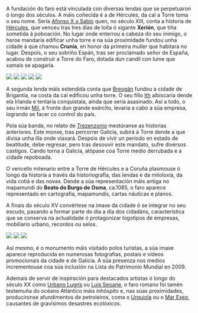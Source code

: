 A fundación do faro está vinculada con diversas lendas que se perpetuaron ó longo dos séculos. A máis coñecida é a de Hércules, da cal a Torre toma o seu nome. Sería [Afonso X o Sabio](http://gl.wikipedia.org/wiki/Afonso_X) quen, no século XIII, conta a historia de [Hércules](http://tinyurl.com/owy49ge), que venceu tras tres días de loita ó xigante **Xerión**, que tiña sometida á poboación. No lugar onde enterrou a cabeza do seu inimigo, o heroe mandaría edificar unha torre e na súa proximidade fundou unha cidade á que chamou **Crunia**, en honor da primeira muller que habitara no lugar. Despois, o seu sobriño Espán, tras ser proclamado señor de España, acabou de construír a Torre do Faro, dotada dun candil con lume que xamais se apagaría.

<div class="photoset-grid" data-layout="32">
<a href="http://ciav.s3.amazonaws.com/img/carta-real.jpg" class="fresco" data-fresco-group="article" data-fresco-caption="Carta Real"><img src="http://ciav.s3.amazonaws.com/img/carta-real.jpg"></a>
<a href="http://ciav.s3.amazonaws.com/img/escudo-1448.png" class="fresco" data-fresco-group="article" data-fresco-caption="Escudo de 1448"><img src="http://ciav.s3.amazonaws.com/img/escudo-1448.png"></a>
<a href="http://ciav.s3.amazonaws.com/img/Escudo-reynodegalizia-de-Pedro-Teixeira.jpg" class="fresco" data-fresco-group="article" data-fresco-caption="Pedro Teixeira"><img src="http://ciav.s3.amazonaws.com/img/Escudo-reynodegalizia-de-Pedro-Teixeira.jpg"></a>
<a href="http://ciav.s3.amazonaws.com/img/IMG_2571.jpg" class="fresco" data-fresco-group="article" data-fresco-caption="Escudo de A Coruña. S. XVI."><img src="http://ciav.s3.amazonaws.com/img/IMG_2571.jpg"></a>
<a href="http://ciav.s3.amazonaws.com/img/IMG_2556.jpg" class="fresco" data-fresco-group="article" data-fresco-caption="Escudo de armas S. XVI- XVII. Museo Arqueolóxico Castelo de San Antón"><img src="http://ciav.s3.amazonaws.com/img/IMG_2556.jpg"></a>
</div> 

A segunda lenda máis estendida conta que [Breogán](http://gl.wikipedia.org/wiki/Breogán) fundou a cidade de Brigantia, na costa da cal edificou unha torre. O seu fillo [Ith](http://gl.wikipedia.org/wiki/Ith) albiscaría dende ela Irlanda e tentaría conquistala, aínda que sería asasinado. Así a todo, o seu irmán [Mil](http://gl.wikipedia.org/wiki/Mil), á fronte dun grande exército, levaría a cabo a súa empresa, logrando se facer co control do país.

Pola súa banda, no relato de [Trezenzonio](http://gl.wikipedia.org/wiki/Trezenzonio) mestúranse as historias anteriores. Este monxe, tras percorrer Galicia, subirá á Torre dende a que divisa unha illa onde viaxará. Despois de vivir un período en estado de beatitude, debe regresar, pero tras desouvir este mandato, sufre diversos castigos. Cando torna a Galicia, atópase coa Torre medio derrubada e a cidade repoboada.

O vencello milenario entre a Torre de Hércules e a Coruña plasmouse ó longo da historia a través da historiografía, das lendas e da mitoloxía, da vida cotiá e das novas. Dende a súa representación máis antiga no mapamundi do **Beato do Burgo de Osma**, ca.1085, o faro aparece representado en cartografía, mapamundis, cartas náuticas e planos.

A finais do século XV convértese na imaxe da cidade ó se integrar no seu escudo, pasando a formar parte do día a día dos cidadáns, característica que se conserva na actualidade ó protagonizar logotipos de empresas, mobiliario urbano, recordos ou selos.

<div class="photoset-grid" data-layout="21">
<a href="http://ciav.s3.amazonaws.com/img/PC0035M.jpg" class="fresco" data-fresco-group="article" data-fresco-caption=""><img src="http://ciav.s3.amazonaws.com/img/PC0035M.jpg"></a>
<a href="hhttp://ciav.s3.amazonaws.com/img/postales2447M.jpg" class="fresco" data-fresco-group="article" data-fresco-caption=""><img src="http://ciav.s3.amazonaws.com/img/postales2447M.jpg"></a>
<a href="http://ciav.s3.amazonaws.com/img/Pc2260M.jpg" class="fresco" data-fresco-group="article" data-fresco-caption=""><img src="http://ciav.s3.amazonaws.com/img/Pc2260M.jpg"></a>
</div> 


Así mesmo, é o monumento máis visitado polos turistas, a súa imaxe aparece reproducida en numerosas fotografías, postais e vídeos promocionais da cidade e de Galicia. A súa presenza nos medios incrementouse coa súa inclusión na Lista do Patrimonio Mundial en 2009.

Ademais de servir de inspiración para destacados artistas ó longo do século XX como [Urbano Lugrís](http://gl.wikipedia.org/wiki/Urbano_Lugr%C3%ADs_González) ou [Luis Seoane](http://gl.wikipedia.org/wiki/Lu%C3%ADs_Seoane), o faro romano foi tamén testemuña do océano Atlántico máis inhóspito e, nas súas proximidades, producíronse afundimentos de petroleiros, coma o [Urquiola](http://gl.wikipedia.org/wiki/Urquiola) ou o [Mar Exeo](http://gl.wikipedia.org/wiki/Aegean_Sea), causantes de gravísimos desastres ecolóxicos.